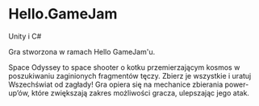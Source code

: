 # Hello.GameJam
Unity i C#

Gra stworzona w ramach Hello GameJam'u.

Space Odyssey to space shooter o kotku przemierzającym kosmos w poszukiwaniu zaginionych fragmentów tęczy. 
Zbierz je wszystkie i uratuj Wszechświat od zagłady!
Gra opiera się na mechanice zbierania power-up’ów, które zwiększają zakres możliwości gracza, ulepszając jego atak. 
